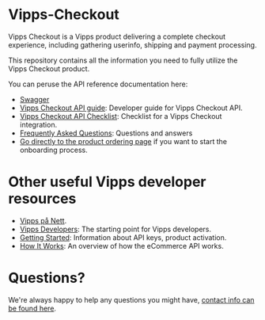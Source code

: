 # Vipps-Checkout

Vipps Checkout is a Vipps product delivering a complete checkout experience, including gathering userinfo, shipping and payment processing.

This repository contains all the information you need to fully utilize the Vipps Checkout product.

You can peruse the API reference documentation here:

- [Swagger](https://vippsas.github.io/vipps-checkout-api/)
- [Vipps Checkout API guide](vipps-checkout-api.md): Developer guide for Vipps Checkout API.
- [Vipps Checkout API Checklist](vipps-checkout-api-checklist.md): Checklist for a Vipps Checkout integration.
- [Frequently Asked Questions](vipps-checkout-api-faq.md): Questions and answers
- [Go directly to the product ordering page](https://portal.vipps.no/register/vippscheckout) if you want to start the onboarding process.

# Other useful Vipps developer resources

- [Vipps på Nett](https://www.vipps.no/produkter-og-tjenester/bedrift/ta-betalt-paa-nett/ta-betalt-paa-nett/).
- [Vipps Developers](https://github.com/vippsas/vipps-developers): The starting point for Vipps developers.
- [Getting Started](https://github.com/vippsas/vipps-developers/blob/master/vipps-getting-started.md): Information about API keys, product activation.
- [How It Works](https://github.com/vippsas/vipps-ecom-api/blob/master/vipps-ecom-api-howitworks.md): An overview of how the eCommerce API works.

# Questions?

We're always happy to help any questions you might have, [contact info can be found here](https://github.com/vippsas/vipps-developers/blob/master/contact.md).

